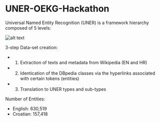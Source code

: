 # UNER-OEKG-Hackathon

Universal Named Entity Recognition (UNER) is a framework hierarchy composed of 5 levels:

![alt text](https://github.com/cleopatra-itn/UNER-OEKG-Hackathon/UNER.png)

3-step Data-set creation:

- 1) Extraction of texts and metadata from Wikipedia (EN and HR) 
- 2) Identication of the DBpedia classes via the hyperlinks associated with certain tokens (entities) 
- 3) Translation to UNER types and sub-types

Number of Entities:

- English: 630,519 
- Croatian: 157,418
